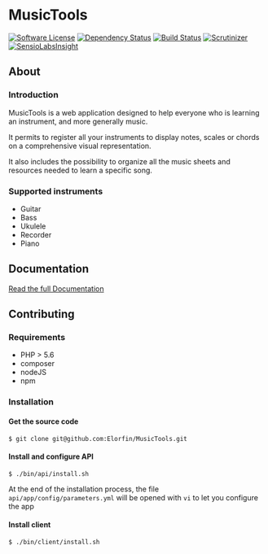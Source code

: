 # MusicTools

[![Software License](https://img.shields.io/badge/license-MIT-brightgreen.svg?style=flat)](LICENSE)
[![Dependency Status](https://gemnasium.com/Elorfin/MusicTools.svg)](https://gemnasium.com/Elorfin/MusicTools)
[![Build Status](https://travis-ci.org/Elorfin/MusicTools.svg?branch=master)](https://travis-ci.org/Elorfin/MusicTools)
[![Scrutinizer](https://scrutinizer-ci.com/g/Elorfin/MusicTools/badges/quality-score.png?b=master)](https://scrutinizer-ci.com/g/Elorfin/MusicTools)
[![SensioLabsInsight](https://insight.sensiolabs.com/projects/74bd74a9-b6fc-4b4e-9eb6-146748ab49db/mini.png)](https://insight.sensiolabs.com/projects/74bd74a9-b6fc-4b4e-9eb6-146748ab49db)

## About

### Introduction
MusicTools is a web application designed to help everyone who is learning an instrument, and more generally music.

It permits to register all your instruments to display notes, scales or chords on a comprehensive visual representation.

It also includes the possibility to organize all the music sheets and resources needed to learn a specific song.

### Supported instruments
- Guitar
- Bass
- Ukulele
- Recorder
- Piano

## Documentation

[Read the full Documentation](https://github.com/Elorfin/MusicTools/tree/master/doc/index.rst)

## Contributing

### Requirements
- PHP > 5.6
- composer
- nodeJS
- npm

### Installation

#### Get the source code
```
$ git clone git@github.com:Elorfin/MusicTools.git
```

#### Install and configure API
```
$ ./bin/api/install.sh
```

At the end of the installation process, the file `api/app/config/parameters.yml` will be opened with `vi` to let you configure the app

#### Install client
```
$ ./bin/client/install.sh
```
